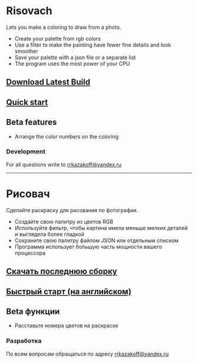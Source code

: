 # Risovach

Lets you make a coloring to draw from a photo.

  - Create your palette from rgb colors
  - Use a filter to make the painting have fewer fine details and look smoother
  - Save your palette with a json file or a separate list
  - The program uses the most power of your CPU

## [Download Latest Build](https://github.com/rkazakoff/Risovach/releases/tag/v1.0.1)
## [Quick start](https://github.com/rkazakoff/Risovach/wiki/Quick-start)

## Beta features

  - Arrange the color numbers on the coloring

### Development

For all questions write to rrkazakoff@yandex.ru
***
# Рисовач

Сделайте раскраску для рисования по фотографии.

  - Создайте свою палитру из цветов RGB
  - Используйте фильтр, чтобы картина имела меньше мелких деталей и выглядела более гладкой
  - Сохраните свою палитру файлом JSON или отдельным списком
  - Программа использует бо́льшую часть мощности вашего процессора

## [Скачать последнюю сборку](https://github.com/rkazakoff/Risovach/releases/tag/v1.0.1)
## [Быстрый старт (на английском)](https://github.com/rkazakoff/Risovach/wiki/Quick-start)

## Beta функции

  - Расставьте номера цветов на раскраске

### Разработка

По всем вопросам обращаться по адресу rrkazakoff@yandex.ru
